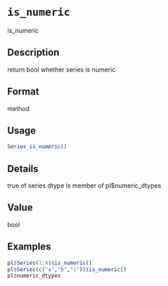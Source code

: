 # `is_numeric`

is\_numeric

## Description

return bool whether series is numeric

## Format

method

## Usage

```r
Series_is_numeric()
```

## Details

true of series dtype is member of pl$numeric\_dtypes

## Value

bool

## Examples

```r
pl$Series(1:4)$is_numeric()
pl$Series(c("a","b","c"))$is_numeric()
pl$numeric_dtypes
```


